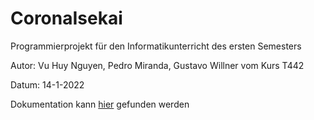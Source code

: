 # CoronaIsekai

Programmierprojekt für den Informatikunterricht des ersten Semesters

Autor: Vu Huy Nguyen, Pedro Miranda, Gustavo Willner vom Kurs T442

Datum: 14-1-2022

Dokumentation kann [hier](https://github.com/BlacCod/CoronaIsekai/blob/29942f4a95494a534620c7419012de457fbe9ede/Dokumentation%20-%20Gruppe%203%2C%20T442.pdf) gefunden werden


